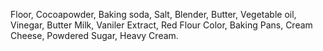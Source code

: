 Floor,
Cocoapowder,
Baking soda,
Salt,
Blender,
Butter,
Vegetable oil,
Vinegar,
Butter Milk,
Vaniler Extract,
Red Flour Color,
Baking Pans,
Cream Cheese,
Powdered Sugar,
Heavy Cream.
